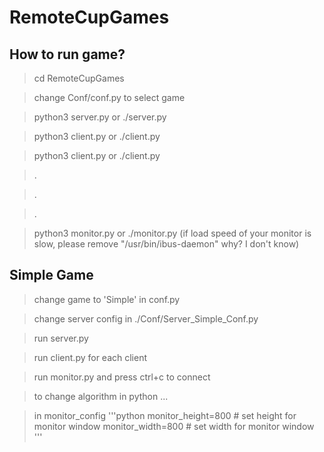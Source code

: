 # RemoteCupGames
## How to run game?
> cd RemoteCupGames

> change Conf/conf.py to select game

> python3 server.py or ./server.py

> python3 client.py or ./client.py

> python3 client.py or ./client.py

> .

> .

> .

> python3 monitor.py or ./monitor.py (if load speed of your monitor is slow, please remove "/usr/bin/ibus-daemon" why? I don't know)

## Simple Game
> change game to 'Simple' in conf.py

> change server config in ./Conf/Server_Simple_Conf.py

> run server.py

> run client.py for each client

> run monitor.py and press ctrl+c to connect

> to change algorithm in python ...

> in monitor_config
'''python
monitor_height=800  # set height for monitor window
monitor_width=800   # set width for monitor window
'''

 
